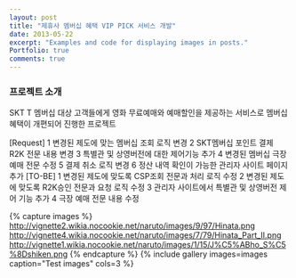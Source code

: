 ```yaml
---
layout: post
title: "제휴사 멤버십 혜택 VIP PICK 서비스 개발"
date: 2013-05-22
excerpt: "Examples and code for displaying images in posts."
Portfolio: true
comments: true
---
```



### 프로젝트 소개

SKT T 멤버십 대상 고객들에게 영화 무료예매와 예매할인을 제공하는 서비스로 멤버십 혜택이 개편되어 진행한 프로젝트

[Request]
1	변경된 제도에 맞는 멤버십 조회 로직 변경
2	SKT멤버십 포인트 결제 R2K 전문 내용 변경
3	특별관 및 상영버전에 대한 제어기능 추가
4	변경된 멤버십  극장 예매 전문 수정
5	결제 취소 로직 변경
6	정산 내역 확인이 가능한 관리자 사이트 페이지 추가
[TO-BE]
1	변경된 제도에 맞도록 CSP조회 전문과 처리 로직 수정
2	변경된 제도에 맞도록 R2K승인 전문과 요청 로직 수정
3   관리자 사이트에서 특별관 및 상영버전 제어 기능 추가
4   극장 예매 전문 내용 수정


{% capture images %}
	http://vignette2.wikia.nocookie.net/naruto/images/9/97/Hinata.png
	http://vignette4.wikia.nocookie.net/naruto/images/7/79/Hinata_Part_II.png
	http://vignette1.wikia.nocookie.net/naruto/images/1/15/J%C5%ABho_S%C5%8Dshiken.png
{% endcapture %}
{% include gallery images=images caption="Test images" cols=3 %}
